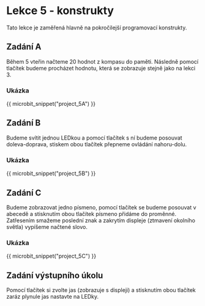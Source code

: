 # Lekce 5 - konstrukty

Tato lekce je zaměřená hlavně na pokročilejší programovací konstrukty.

## Zadání A

Během 5 vteřin načteme 20 hodnot z kompasu do paměti. Následně pomocí tlačítek budeme procházet hodnotu, která se zobrazuje stejně jako na lekci 3.

### Ukázka

{{ microbit_snippet("project_5A") }}

## Zadání B

Budeme svítit jednou LEDkou a pomocí tlačítek s ní budeme posouvat doleva-doprava, stiskem obou tlačítek přepneme ovládání nahoru-dolu.

### Ukázka

{{ microbit_snippet("project_5B") }}

## Zadání C

Budeme zobrazovat jedno písmeno, pomocí tlačítek se budeme posouvat v abecedě a stisknutím obou tlačítek písmeno přidáme do proměnné. Zatřesením smažeme poslední znak a zakrytím displeje (ztmavení okolního světla) vypíšeme načtené slovo.

### Ukázka

{{ microbit_snippet("project_5C") }}

## Zadání výstupního úkolu

Pomocí tlačítek si zvolte jas (zobrazuje s displeji) a stisknutím obou tlačítek zaráz plynule jas nastavte na LEDky.
